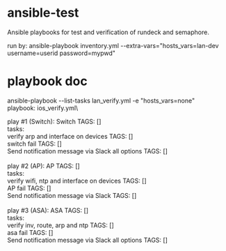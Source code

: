 # ansible-test
Ansible playbooks for test and verification of rundeck and semaphore.

run by:
ansible-playbook inventory.yml  --extra-vars="hosts_vars=lan-dev username=userid password=mypwd"


# playbook doc
ansible-playbook --list-tasks lan_verify.yml -e "hosts_vars=none"
\
playbook: ios_verify.yml\

  play #1 (Switch): Switch	TAGS: []\
    tasks:\
      verify arp and interface on devices	TAGS: []\
      switch fail	TAGS: []\
      Send notification message via Slack all options	TAGS: []\
\
  play #2 (AP): AP	TAGS: []\
    tasks:\
      verify wifi, ntp and interface on devices	TAGS: []\
      AP fail	TAGS: []\
      Send notification message via Slack	TAGS: []\
\
  play #3 (ASA): ASA	TAGS: []\
    tasks:\
      verify inv, route, arp and ntp	TAGS: []\
      asa fail	TAGS: []\
      Send notification message via Slack all options	TAGS: []
